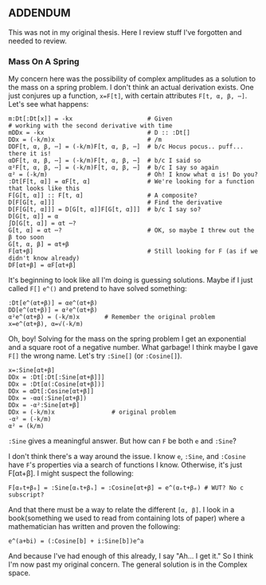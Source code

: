 ## ADDENDUM

This was not in my original thesis.
Here I review stuff I've forgotten and needed to review.

### Mass On A Spring

My concern here was the possibility of complex amplitudes as
a solution to the mass on a spring problem.
I don't think an actual derivation exists.
One just conjures up a function, `x=F[t]`, with certain attributes `F[t, α, β, ⋯]`.
Let's see what happens:

```
m:Dt[:Dt[x]] = -kx                     # Given
# working with the second derivative with time
mDDx = -kx                             # D :: :Dt[]
DDx = (-k/m)x                          # /m
DDF[t, α, β, ⋯] = (-k/m)F[t, α, β, ⋯]  # b/c Hocus pocus.. puff... there it is!
αDF[t, α, β, ⋯] = (-k/m)F[t, α, β, ⋯]  # b/c I said so
α²F[t, α, β, ⋯] = (-k/m)F[t, α, β, ⋯]  # b/c I say so again
α² = (-k/m)                            # Oh! I know what α is! Do you?
:Dt[F[t, α]] = αF[t, α]                # We're looking for a function that looks like this
F[G[t, α]] :: F[t, α]                  # A composite?
D[F[G[t, α]]]                          # Find the derivative
D[F[G[t, α]]] = D[G[t, α]]F[G[t, α]]]  # b/c I say so?
D[G[t, α]] = α
∫D[G[t, α]] = αt ⋯?
G[t, α] = αt ⋯?                        # OK, so maybe I threw out the β too soon
G[t, α, β] = αt+β
F[αt+β]                                # Still looking for F (as if we didn't know already)
DF[αt+β] = αF[αt+β]
```

It's beginning to look like all I'm doing is guessing solutions.
Maybe if I just called `F[]` `e^()` and pretend to have solved something:

```
:Dt[e^(αt+β)] = αe^(αt+β)
DD[e^(αt+β)] = α²e^(αt+β)
α²e^(αt+β) = (-k/m)x       # Remember the original problem
x=e^(αt+β), α=√(-k/m)
```

Oh, boy!
Solving for the mass on the spring problem I get an exponential and
a square root of a negative number.
What garbage!
I think maybe I gave `F[]` the wrong name.
Let's try `:Sine[]` (or `:Cosine[]`).

```
x=:Sine[αt+β]
DDx = :Dt[:Dt[:Sine[αt+β]]]
DDx = :Dt[α(:Cosine[αt+β])]
DDx = αDt[:Cosine[αt+β]]
DDx = -αα(:Sine[αt+β])
DDx = -α²:Sine[αt+β]
DDx = (-k/m)x                # original problem
-α² = (-k/m)
α² = (k/m)
```

`:Sine` gives a meaningful answer.
But how can `F` be both `e` and `:Sine`?

I don't think there's a way around the issue.
I know `e`, `:Sine`, and `:Cosine` have `F`'s properties via a search of functions I know.
Otherwise, it's just F[αt+β].  I might suspect the following:

```
F[α₀t+β₀] = :Sine[αₛt+βₛ] = :Cosine[αt+β] = e^(αₑt+βₑ) # WUT? No c subscript?
```

And that there must be a way to relate the different `[α, β]`.
I look in a book(something we used to read from containing lots of paper)
where a mathematician has written and proven the following: 

```
e^(a+bi) = (:Cosine[b] + i:Sine[b])e^a
```

And because I've had enough of this already, I say "Ah... I get it."
So I think I'm now past my original concern.
The general solution is in the Complex space.
